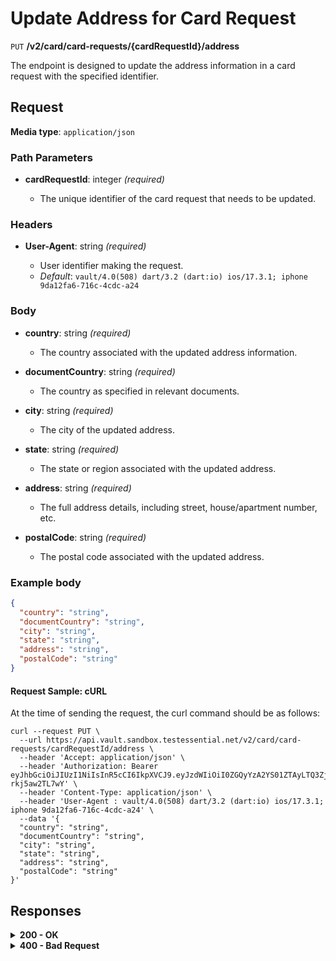 # Update Address for Card Request

`PUT` **/v2/card/card-requests/{cardRequestId}/address**

The endpoint is designed to update the address information in a card request with the specified identifier.

## Request

**Media type**: `application/json`

### Path Parameters

- **cardRequestId**: integer<int64> *(required)*
  - The unique identifier of the card request that needs to be updated.

### Headers

- **User-Agent**: string<int64> *(required)*
  - User identifier making the request.
  - *Default*: `vault/4.0(508) dart/3.2 (dart:io) ios/17.3.1; iphone 9da12fa6-716c-4cdc-a24`

### Body


- **country**: string *(required)*
  - The country associated with the updated address information.

- **documentCountry**: string *(required)*
  - The country as specified in relevant documents.

- **city**: string *(required)*
  - The city of the updated address.

- **state**: string *(required)*
  - The state or region associated with the updated address.

- **address**: string *(required)*
  - The full address details, including street, house/apartment number, etc.

- **postalCode**: string *(required)*
  - The postal code associated with the updated address.

### **Example body**
  
```json
{
  "country": "string",
  "documentCountry": "string",
  "city": "string",
  "state": "string",
  "address": "string",
  "postalCode": "string"
}
```

#### **Request Sample: cURL**

At the time of sending the request, the curl command should be as follows:

```curl cURL
curl --request PUT \
  --url https://api.vault.sandbox.testessential.net/v2/card/card-requests/cardRequestId/address \
  --header 'Accept: application/json' \
  --header 'Authorization: Bearer eyJhbGciOiJIUzI1NiIsInR5cCI6IkpXVCJ9.eyJzdWIiOiI0ZGQyYzA2YS01ZTAyLTQ3ZjMtYWM5Zi1hYzE4Y2Q5Y2ZiNDQiLCJleHAiOjE3MTIyMzAyOTIsImlhdCI6MTcxMjE0Mzg5Mn0.Zf1C96fU6YXbxLec3BSjhqZPRpSRLU-rkj5aw2TL7wY' \
  --header 'Content-Type: application/json' \
  --header 'User-Agent : vault/4.0(508) dart/3.2 (dart:io) ios/17.3.1; iphone 9da12fa6-716c-4cdc-a24' \
  --data '{
  "country": "string",
  "documentCountry": "string",
  "city": "string",
  "state": "string",
  "address": "string",
  "postalCode": "string"
}'
```

## Responses

<details>
<summary><strong>200 - OK</strong></summary>

The response status code indicates that the request was successfully processed.
  
**Media type:** `application/json`
  
- **result**: string
  - A string indicating the result.
  
**Responses example**
```json
{
  "result": "ok"
}
```
</details>


<details>
<summary><strong>400 - Bad Request</strong></summary>

The response status code indicates that the requested page was not found on the server.
  
**Media type:** `application/json`
  
  

- **message:** string
  - Message displayed to the user.

- **field:** string
  - Specifies the field in the request that caused the error.

- **errorId:** integer
  - Identifier of the error.

- **systemId:** string
  - Identifier of the component.

- **originalMessage:** string
  - The original error message.

- **errorStackTrace:** string
  - The place where the error occurred in the code.

- **data:** object
  - Additional data related to the error, structured as key-value pairs.
    - **additionalProp1:** object
    - **additionalProp2:** object
    - **additionalProp3:** object

- **error:** string
  - Identifier of the error.

    
**Responses example**

```json
{
  "error": "COMMON",
  "errorId": 0,
  "message": "Sorry for inconvenience. We're fixing the issue. If you have urgent questions, contact support",
  "systemId": "core"
}
```

</details>
